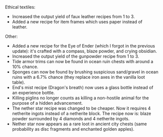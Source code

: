 
Ethical textiles:
- Increased the output yield of faux leather recipes from 1 to 3.
- Added a new recipe for item frames which uses paper instead of leather.

Other:
- Added a new recipe for the Eye of Ender (which I forgot in the previous update): it's crafted with a compass, blaze powder, and crying obsidian.
- Increased the output yield of the gunpowder recipe from 1 to 3.
- Tide armor trims can now be found in ocean ruin chests with around a 10% chance.
- Sponges can now be found by brushing suspicious sand/gravel in ocean ruins with a 6.7% chance (they replace iron axes in the vanilla loot table).
- End's mist recipe (Dragon's breath) now uses a glass bottle instead of an experience bottle.
- Killing piglins no longer counts as killing a non-hostile animal for the purpose of a hidden advancement.
- The nether star recipe was changed to be cheaper. Now it requires 4 netherite ingots instead of a netherite block. The recipe now is: blaze powder surrounded by 4 diamonds and 4 netherite ingots.
- Nether star now appears as a rare loot in ancient city chests (same probability as disc fragments and enchanted golden apples).